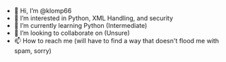 - 👋 Hi, I’m @klomp66
- 👀 I’m interested in Python, XML Handling, and security
- 🌱 I’m currently learning Python (Intermediate)
- 💞️ I’m looking to collaborate on (Unsure)
- 📫 How to reach me (will have to find a way that doesn't flood me with spam, sorry)

<!---
klomp66/klomp66 is a ✨ special ✨ repository because its `README.md` (this file) appears on your GitHub profile.
You can click the Preview link to take a look at your changes.
--->
